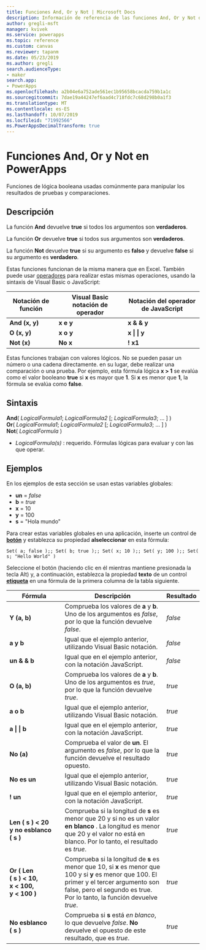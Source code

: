 ```yaml
---
title: Funciones And, Or y Not | Microsoft Docs
description: Información de referencia de las funciones And, Or y Not de PowerApps, con sintaxis y ejemplos
author: gregli-msft
manager: kvivek
ms.service: powerapps
ms.topic: reference
ms.custom: canvas
ms.reviewer: tapanm
ms.date: 05/23/2019
ms.author: gregli
search.audienceType:
- maker
search.app:
- PowerApps
ms.openlocfilehash: a2b04e6a752ade561ec1b95658bcacda759b1a1c
ms.sourcegitcommit: 7dae19a44247ef6aad4c718fdc7c68d298b0a1f3
ms.translationtype: MT
ms.contentlocale: es-ES
ms.lasthandoff: 10/07/2019
ms.locfileid: "71992566"
ms.PowerAppsDecimalTransform: true
---
```

# <a name="and-or-and-not-functions-in-powerapps"></a>Funciones And, Or y Not en PowerApps

Funciones de lógica booleana usadas comúnmente para manipular los resultados de pruebas y comparaciones.

## <a name="description"></a>Descripción

La función **And** devuelve **true** si todos los argumentos son **verdaderos**.

La función **Or** devuelve **true** si todos sus argumentos son **verdaderos**.

La función **Not** devuelve **true** si su argumento es **falso** y devuelve **false** si su argumento es **verdadero**.

Estas funciones funcionan de la misma manera que en Excel. También puede usar [operadores](operators.md) para realizar estas mismas operaciones, usando la sintaxis de Visual Basic o JavaScript:

| Notación de función | Visual Basic notación de operador | Notación del operador de JavaScript |
| -------------|------------|--------|
| **And (x, y)** | **x e y** | **x & & y** |
| **O (x, y)** | **x o y** | **x &#124; &#124; y** |
| **Not (x)** | **No x** | **! x1** |

Estas funciones trabajan con valores lógicos. No se pueden pasar un número o una cadena directamente. en su lugar, debe realizar una comparación o una prueba. Por ejemplo, esta fórmula lógica **x > 1** se evalúa como el valor booleano **true** si **x** es mayor que **1**. Si **x** es menor que **1**, la fórmula se evalúa como **false**.

## <a name="syntax"></a>Sintaxis

**And**( *LogicalFormula1*; *LogicalFormula2* [; *LogicalFormula3*; ... ] )<br>
**Or**( *LogicalFormula1*; *LogicalFormula2* [; *LogicalFormula3*; ... ] )<br>
**Not**( *LogicalFormula* )

- *LogicalFormula(s)* : requerido.  Fórmulas lógicas para evaluar y con las que operar.

## <a name="examples"></a>Ejemplos

En los ejemplos de esta sección se usan estas variables globales:

- **un** = *false*
- **b** = *true*
- **x** = 10
- **y** = 100
- **s** = "Hola mundo"

Para crear estas variables globales en una aplicación, inserte un control de [**botón**](../controls/control-button.md) y establezca su propiedad **alseleccionar** en esta fórmula:

```powerapps-comma
Set( a; false );; Set( b; true );; Set( x; 10 );; Set( y; 100 );; Set( s; "Hello World" )
```

Seleccione el botón (haciendo clic en él mientras mantiene presionada la tecla Alt) y, a continuación, establezca la propiedad **texto** de un control [**etiqueta**](../controls/control-text-box.md) en una fórmula de la primera columna de la tabla siguiente.

| Fórmula | Descripción | Resultado |
|---------|-------------|--------|
| **Y (a, b)** | Comprueba los valores de **a** y **b**.  Uno de los argumentos es *false*, por lo que la función devuelve *false*. | *false* |
| **a y b** | Igual que el ejemplo anterior, utilizando Visual Basic notación. | *false* |
| **un & & b** | Igual que en el ejemplo anterior, con la notación JavaScript. | *false* |
| **O (a, b)** | Comprueba los valores de **a** y **b**. Uno de los argumentos es *true*, por lo que la función devuelve *true*. | *true* |
| **a o b** | Igual que el ejemplo anterior, utilizando Visual Basic notación. | *true* |
| **a &#124; &#124; b** | Igual que en el ejemplo anterior, con la notación JavaScript. | *true* |
| **No (a)** | Comprueba el valor de **un**. El argumento es *false*, por lo que la función devuelve el resultado opuesto. | *true* |
| **No es un** | Igual que el ejemplo anterior, utilizando Visual Basic notación. | *true* |
| **! un** | Igual que en el ejemplo anterior, con la notación JavaScript. | *true* |
| **Len (&nbsp;s&nbsp;)&nbsp;<&nbsp;20 y&nbsp;no&nbsp;esblanco (&nbsp;s&nbsp;)** | Comprueba si la longitud de **s** es menor que 20 y si no es un valor **en blanco** . La longitud es menor que 20 y el valor no está en blanco. Por lo tanto, el resultado es *true*. | *true* |
| **Or (&nbsp;Len (&nbsp;s&nbsp;)&nbsp;<&nbsp;10, x&nbsp;<&nbsp;100, y&nbsp;<&nbsp;100&nbsp;)** | Comprueba si la longitud de **s** es menor que 10, si **x** es menor que 100 y si **y** es menor que 100. El primer y el tercer argumento son false, pero el segundo es true. Por lo tanto, la función devuelve *true*. | *true* |
| **No esblanco (&nbsp;s&nbsp;)** | Comprueba si **s** está *en blanco*, lo que devuelve *false*. **No** devuelve el opuesto de este resultado, que es *true*. | *true* |